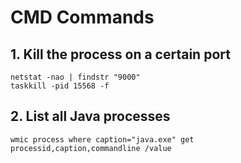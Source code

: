 # CMD Commands

## 1. Kill the process on a certain port

```
netstat -nao | findstr "9000"
taskkill -pid 15568 -f
```

## 2. List all Java processes

```
wmic process where caption="java.exe" get processid,caption,commandline /value
```